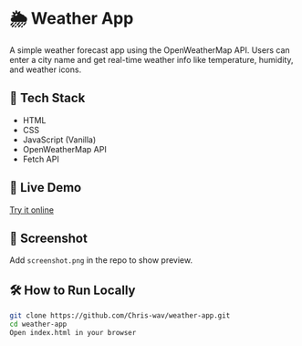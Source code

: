 # 🌦️ Weather App

A simple weather forecast app using the OpenWeatherMap API. Users can enter a city name and get real-time weather info like temperature, humidity, and weather icons.

## 🔧 Tech Stack

- HTML
- CSS
- JavaScript (Vanilla)
- OpenWeatherMap API
- Fetch API

## 🚀 Live Demo

[Try it online](https://chris-wav.github.io/weather-app/)

## 📸 Screenshot

Add `screenshot.png` in the repo to show preview.

## 🛠️ How to Run Locally

```bash
git clone https://github.com/Chris-wav/weather-app.git
cd weather-app
Open index.html in your browser
